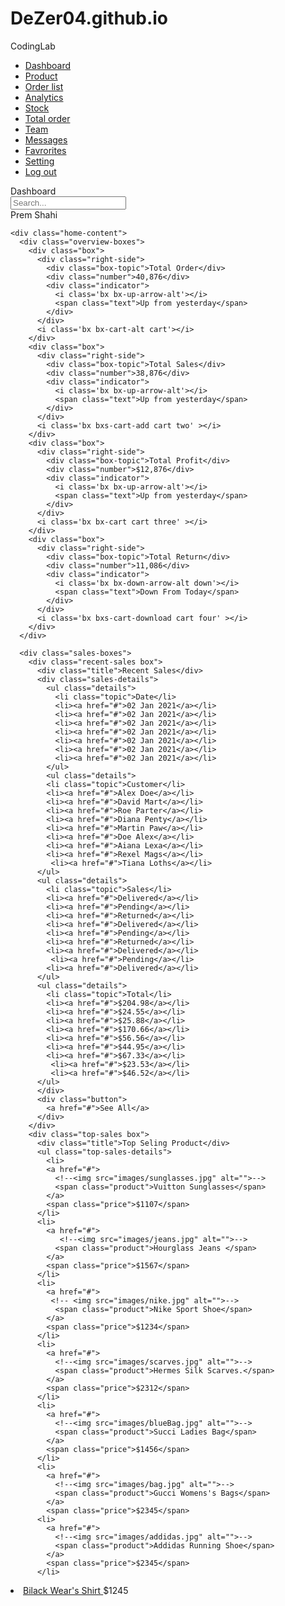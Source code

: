 # DeZer04.github.io
<!DOCTYPE html>
<!-- Designined by CodingLab | www.youtube.com/codinglabyt -->
<html lang="en" dir="ltr">
  <head>
    <meta charset="UTF-8">
    <!--<title> Responsiive Admin Dashboard | CodingLab </title>-->
    <link rel="stylesheet" href="style.css">
    <!-- Boxicons CDN Link -->
    <link href='https://unpkg.com/boxicons@2.0.7/css/boxicons.min.css' rel='stylesheet'>
     <meta name="viewport" content="width=device-width, initial-scale=1.0">
   </head>
<body>
  <div class="sidebar">
    <div class="logo-details">
      <i class='bx bxl-c-plus-plus'></i>
      <span class="logo_name">CodingLab</span>
    </div>
      <ul class="nav-links">
        <li>
          <a href="#" class="active">
            <i class='bx bx-grid-alt' ></i>
            <span class="links_name">Dashboard</span>
          </a>
        </li>
        <li>
          <a href="#">
            <i class='bx bx-box' ></i>
            <span class="links_name">Product</span>
          </a>
        </li>
        <li>
          <a href="#">
            <i class='bx bx-list-ul' ></i>
            <span class="links_name">Order list</span>
          </a>
        </li>
        <li>
          <a href="#">
            <i class='bx bx-pie-chart-alt-2' ></i>
            <span class="links_name">Analytics</span>
          </a>
        </li>
        <li>
          <a href="#">
            <i class='bx bx-coin-stack' ></i>
            <span class="links_name">Stock</span>
          </a>
        </li>
        <li>
          <a href="#">
            <i class='bx bx-book-alt' ></i>
            <span class="links_name">Total order</span>
          </a>
        </li>
        <li>
          <a href="#">
            <i class='bx bx-user' ></i>
            <span class="links_name">Team</span>
          </a>
        </li>
        <li>
          <a href="#">
            <i class='bx bx-message' ></i>
            <span class="links_name">Messages</span>
          </a>
        </li>
        <li>
          <a href="#">
            <i class='bx bx-heart' ></i>
            <span class="links_name">Favrorites</span>
          </a>
        </li>
        <li>
          <a href="#">
            <i class='bx bx-cog' ></i>
            <span class="links_name">Setting</span>
          </a>
        </li>
        <li class="log_out">
          <a href="#">
            <i class='bx bx-log-out'></i>
            <span class="links_name">Log out</span>
          </a>
        </li>
      </ul>
  </div>
  <section class="home-section">
    <nav>
      <div class="sidebar-button">
        <i class='bx bx-menu sidebarBtn'></i>
        <span class="dashboard">Dashboard</span>
      </div>
      <div class="search-box">
        <input type="text" placeholder="Search...">
        <i class='bx bx-search' ></i>
      </div>
      <div class="profile-details">
        <!--<img src="images/profile.jpg" alt="">-->
        <span class="admin_name">Prem Shahi</span>
        <i class='bx bx-chevron-down' ></i>
      </div>
    </nav>

    <div class="home-content">
      <div class="overview-boxes">
        <div class="box">
          <div class="right-side">
            <div class="box-topic">Total Order</div>
            <div class="number">40,876</div>
            <div class="indicator">
              <i class='bx bx-up-arrow-alt'></i>
              <span class="text">Up from yesterday</span>
            </div>
          </div>
          <i class='bx bx-cart-alt cart'></i>
        </div>
        <div class="box">
          <div class="right-side">
            <div class="box-topic">Total Sales</div>
            <div class="number">38,876</div>
            <div class="indicator">
              <i class='bx bx-up-arrow-alt'></i>
              <span class="text">Up from yesterday</span>
            </div>
          </div>
          <i class='bx bxs-cart-add cart two' ></i>
        </div>
        <div class="box">
          <div class="right-side">
            <div class="box-topic">Total Profit</div>
            <div class="number">$12,876</div>
            <div class="indicator">
              <i class='bx bx-up-arrow-alt'></i>
              <span class="text">Up from yesterday</span>
            </div>
          </div>
          <i class='bx bx-cart cart three' ></i>
        </div>
        <div class="box">
          <div class="right-side">
            <div class="box-topic">Total Return</div>
            <div class="number">11,086</div>
            <div class="indicator">
              <i class='bx bx-down-arrow-alt down'></i>
              <span class="text">Down From Today</span>
            </div>
          </div>
          <i class='bx bxs-cart-download cart four' ></i>
        </div>
      </div>

      <div class="sales-boxes">
        <div class="recent-sales box">
          <div class="title">Recent Sales</div>
          <div class="sales-details">
            <ul class="details">
              <li class="topic">Date</li>
              <li><a href="#">02 Jan 2021</a></li>
              <li><a href="#">02 Jan 2021</a></li>
              <li><a href="#">02 Jan 2021</a></li>
              <li><a href="#">02 Jan 2021</a></li>
              <li><a href="#">02 Jan 2021</a></li>
              <li><a href="#">02 Jan 2021</a></li>
              <li><a href="#">02 Jan 2021</a></li>
            </ul>
            <ul class="details">
            <li class="topic">Customer</li>
            <li><a href="#">Alex Doe</a></li>
            <li><a href="#">David Mart</a></li>
            <li><a href="#">Roe Parter</a></li>
            <li><a href="#">Diana Penty</a></li>
            <li><a href="#">Martin Paw</a></li>
            <li><a href="#">Doe Alex</a></li>
            <li><a href="#">Aiana Lexa</a></li>
            <li><a href="#">Rexel Mags</a></li>
             <li><a href="#">Tiana Loths</a></li>
          </ul>
          <ul class="details">
            <li class="topic">Sales</li>
            <li><a href="#">Delivered</a></li>
            <li><a href="#">Pending</a></li>
            <li><a href="#">Returned</a></li>
            <li><a href="#">Delivered</a></li>
            <li><a href="#">Pending</a></li>
            <li><a href="#">Returned</a></li>
            <li><a href="#">Delivered</a></li>
             <li><a href="#">Pending</a></li>
            <li><a href="#">Delivered</a></li>
          </ul>
          <ul class="details">
            <li class="topic">Total</li>
            <li><a href="#">$204.98</a></li>
            <li><a href="#">$24.55</a></li>
            <li><a href="#">$25.88</a></li>
            <li><a href="#">$170.66</a></li>
            <li><a href="#">$56.56</a></li>
            <li><a href="#">$44.95</a></li>
            <li><a href="#">$67.33</a></li>
             <li><a href="#">$23.53</a></li>
             <li><a href="#">$46.52</a></li>
          </ul>
          </div>
          <div class="button">
            <a href="#">See All</a>
          </div>
        </div>
        <div class="top-sales box">
          <div class="title">Top Seling Product</div>
          <ul class="top-sales-details">
            <li>
            <a href="#">
              <!--<img src="images/sunglasses.jpg" alt="">-->
              <span class="product">Vuitton Sunglasses</span>
            </a>
            <span class="price">$1107</span>
          </li>
          <li>
            <a href="#">
               <!--<img src="images/jeans.jpg" alt="">-->
              <span class="product">Hourglass Jeans </span>
            </a>
            <span class="price">$1567</span>
          </li>
          <li>
            <a href="#">
             <!-- <img src="images/nike.jpg" alt="">-->
              <span class="product">Nike Sport Shoe</span>
            </a>
            <span class="price">$1234</span>
          </li>
          <li>
            <a href="#">
              <!--<img src="images/scarves.jpg" alt="">-->
              <span class="product">Hermes Silk Scarves.</span>
            </a>
            <span class="price">$2312</span>
          </li>
          <li>
            <a href="#">
              <!--<img src="images/blueBag.jpg" alt="">-->
              <span class="product">Succi Ladies Bag</span>
            </a>
            <span class="price">$1456</span>
          </li>
          <li>
            <a href="#">
              <!--<img src="images/bag.jpg" alt="">-->
              <span class="product">Gucci Womens's Bags</span>
            </a>
            <span class="price">$2345</span>
          <li>
            <a href="#">
              <!--<img src="images/addidas.jpg" alt="">-->
              <span class="product">Addidas Running Shoe</span>
            </a>
            <span class="price">$2345</span>
          </li>
<li>
            <a href="#">
             <!--<img src="images/shirt.jpg" alt="">-->
              <span class="product">Bilack Wear's Shirt</span>
            </a>
            <span class="price">$1245</span>
          </li>
          </ul>
        </div>
      </div>
    </div>
  </section>

  <script>
   let sidebar = document.querySelector(".sidebar");
let sidebarBtn = document.querySelector(".sidebarBtn");
sidebarBtn.onclick = function() {
  sidebar.classList.toggle("active");
  if(sidebar.classList.contains("active")){
  sidebarBtn.classList.replace("bx-menu" ,"bx-menu-alt-right");
}else
  sidebarBtn.classList.replace("bx-menu-alt-right", "bx-menu");
}
 </script>

</body>
</html>

